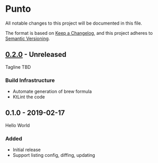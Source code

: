 # Punto
All notable changes to this project will be documented in this file.

The format is based on [Keep a Changelog](https://keepachangelog.com/en/1.0.0/),
and this project adheres to [Semantic Versioning](https://semver.org/spec/v2.0.0.html).

## [0.2.0] - Unreleased
Tagline TBD

### Build Infrastructure
- Automate generation of brew formula
- KtLint the code

## 0.1.0 - 2019-02-17
Hello World

### Added
- Initial release
- Support listing config, diffing, updating

[0.2.0]: https://github.com/rahulsom/punto/compare/v0.2.0...v0.1.0
